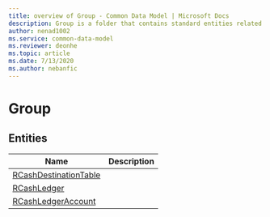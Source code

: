 ```yaml
---
title: overview of Group - Common Data Model | Microsoft Docs
description: Group is a folder that contains standard entities related to the Common Data Model.
author: nenad1002
ms.service: common-data-model
ms.reviewer: deonhe
ms.topic: article
ms.date: 7/13/2020
ms.author: nebanfic
---
```


# Group


## Entities

|Name|Description|
|---|---|
|[RCashDestinationTable](RCashDestinationTable.md)||
|[RCashLedger](RCashLedger.md)||
|[RCashLedgerAccount](RCashLedgerAccount.md)||

